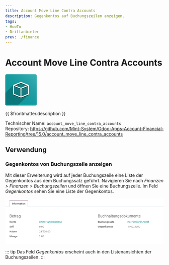 ```yaml
---
title: Account Move Line Contra Accounts
description: Gegenkontos auf Buchungszeilen anzeigen.
tags:
- HowTo
- Drittanbieter
prev: ./finance
---
```

# Account Move Line Contra Accounts
![icon_oms_box](attachments/icon_oms_box.png)

{{ $frontmatter.description }}

Technischer Name: `account_move_line_contra_accounts`\
Repository: <https://github.com/Mint-System/Odoo-Apps-Account-Financial-Reporting/tree/15.0/account_move_line_contra_accounts>

## Verwendung

### Gegenkontos von Buchungszeile anzeigen

Mit dieser Erweiterung wird auf jeder Buchungszeile eine Liste der Gegenkontos aus dem Buchungssatz geführt. Navigieren Sie nach *Finanzen > Finanzen > Buchungszeilen* und öffnen Sie eine Buchungszeile. Im Feld *Gegenkontos* sehen Sie eine Liste der Gegenkontos.

![](attachments/Account%20Move%20Line%20Contra%20Accounts.png)

::: tip
Das Feld *Gegenkontos* erscheint auch in den Listenansichten der Buchungszeilen.
:::